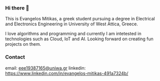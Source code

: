 ### Hi there 👋
This is Evangelos Mitikas, a greek student pursuing a degree in Electrical and Electronics Engineering in University of West Attica, Greece.

I love algorithms and programming and currently I am intetested in technologies such as Cloud, IoT and AI. 
Looking forward on creating fun projects on them.

### Contact
email: eee19387165@uniwa.gr
linkedin: https://www.linkedin.com/in/evangelos-mitikas-491a7324b/

<!--
**EvangelosMitikas/EvangelosMitikas** is a ✨ _special_ ✨ repository because its `README.md` (this file) appears on your GitHub profile.

Here are some ideas to get you started:

- 🔭 I’m currently working on ...
- 🌱 I’m currently learning ...
- 👯 I’m looking to collaborate on ...
- 🤔 I’m looking for help with ...
- 💬 Ask me about ...
- 📫 How to reach me: ...
- 😄 Pronouns: ...
- ⚡ Fun fact: ...
-->
